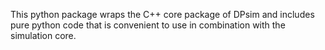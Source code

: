 This python package wraps the C++ core package of DPsim and includes pure python code that is convenient to use in combination with the simulation core.